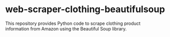 # web-scraper-clothing-beautifulsoup
This repository provides Python code to scrape clothing product information from Amazon using the Beautiful Soup library.